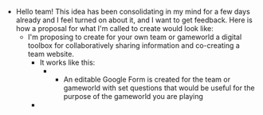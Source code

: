 - Hello team! This idea has been consolidating in my mind for a few days already and I feel turned on about it, and I want to get feedback. Here is how a proposal for what I'm called to create would look like:
	- I'm proposing to create for your own team or gameworld a digital toolbox for collaboratively sharing information and co-creating a team website.
		- It works like this:
			- - An editable Google Form is created for the team or gameworld with set questions that would be useful for the purpose of the gameworld you are playing
		-